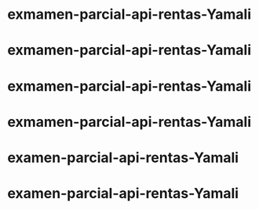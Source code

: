 # exmamen-parcial-api-rentas-Yamali
# exmamen-parcial-api-rentas-Yamali
# exmamen-parcial-api-rentas-Yamali
# exmamen-parcial-api-rentas-Yamali
# examen-parcial-api-rentas-Yamali
# examen-parcial-api-rentas-Yamali
